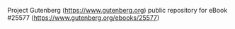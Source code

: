 Project Gutenberg (https://www.gutenberg.org) public repository for eBook #25577 (https://www.gutenberg.org/ebooks/25577)
